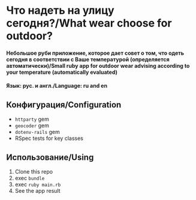 # Что надеть на улицу сегодня?/What wear choose for outdoor?

#### Небольшое руби приложение, которое дает совет о том, что одеть сегодня в соответствии с Ваше температурой (определяется автоматически)/Small ruby app for outdoor wear advising according to your temperature (automatically evaluated) 
#### Язык: рус. и англ./Language: ru and en

## Конфигурация/Configuration
+ `httparty` gem
+ `geocoder` gem
+ `dotenv-rails` gem
+ RSpec tests for key classes

## Использование/Using
1. Clone this repo
2. exec `bundle`
3. exec `ruby main.rb` 
3. See the app result
